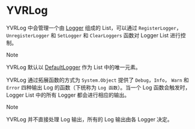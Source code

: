 # YVRLog

YVRLog 中会管理一个由 [Logger](./Logger.md) 组成的 List，可以通过 `RegisterLogger`，`UnregisterLogger` 和 `SetLogger` 和 `ClearLoggers` 函数对 Logger List 进行控制。

> [!Note]
> YVRLog 默认以 [DefaultLogger](./Logger.md#defaultlogger) 作为 List 中的唯一元素。

YVRLog 通过拓展函数的方式为 `System.Object` 提供了 `Debug`，`Info`， `Warn` 和 `Error` 四种输出 Log 的函数（下统称为 `Log 函数`）。当一个 Log 函数会触发时， Logger List 中的所有 Logger 都会进行相应的输出。

> [!Note]
> YVRLog 并不直接处理 Log 输出，所有的 Log 输出由各 Logger 决定。